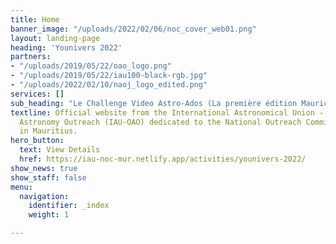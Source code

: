```yaml
---
title: Home
banner_image: "/uploads/2022/02/06/noc_cover_web01.png"
layout: landing-page
heading: 'Younivers 2022'
partners:
- "/uploads/2019/05/22/oao_logo.png"
- "/uploads/2019/05/22/iau100-black-rgb.jpg"
- "/uploads/2022/02/10/naoj_logo_edited.png"
services: []
sub_heading: "Le Challenge Video Astro-Ados (La première édition Mauricienne de Younivers)"
textline: Official website from the International Astronomical Union - Office for
  Astronomy Outreach (IAU-OAO) dedicated to the National Outreach Committee (NOC)
  in Mauritius.
hero_button:
  text: View Details
  href: https://iau-noc-mur.netlify.app/activities/younivers-2022/
show_news: true
show_staff: false
menu:
  navigation:
    identifier: _index
    weight: 1

---
```

